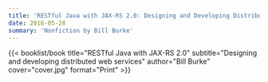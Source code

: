 ```yaml
---
title: 'RESTful Java with JAX-RS 2.0: Designing and Developing Distributed Web Services'
date: 2016-05-28
summary: 'Nonfiction by Bill Burke'
---
```


{{< booklist/book
title="RESTful Java with JAX-RS 2.0"
subtitle="Designing and developing distributed web services"
author="Bill Burke"
cover="cover.jpg"
format="Print" >}}
